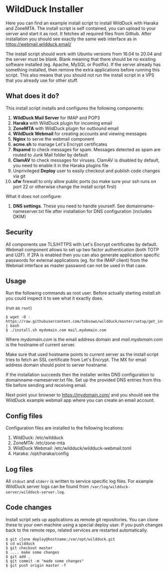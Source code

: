 # WildDuck Installer

Here you can find an example install script to install WildDuck with Haraka and ZoneMTA. The install script is self contained, you can upload to your server and start it as root. It fetches all required files from Github. After installation you should see exactly the same web interface as in https://webmail.wildduck.email/

The install script should work with Ubuntu versions from 16.04 to 20.04 and the server must be blank. Blank meaning that there should be no existing software installed (eg. Apache, MySQL or Postfix). If the server already has something installed, then remove the extra applications before running this script. This also means that you should not run the install script in a VPS that you already use for other stuff.

## What does it do?

This install script installs and configures the following components:

1.  **WildDuck Mail Server** for IMAP and POP3
2.  **Haraka** with WildDuck plugin for incoming email
3.  **ZoneMTA** with WildDuck plugin for outbound email
4.  **WildDuck Webmail** for creating accounts and viewing messages
5.  **Nginx** to serve the webmail component
6.  **acme.sh** to manage Let's Encrypt certificates
7.  **Rspamd** to check messages for spam. Messages detected as spam are routed to Junk Mail folder by default
8.  **ClamAV** to check messages for viruses. ClamAV is disabled by default, you need to enable it in the Haraka plugins file
9.  Unprivileged **Deploy** user to easily checkout and publish code changes via git
10. **ufw** firewall to only allow public ports (so make sure your ssh runs on port 22 or otherwise change the install script first)

What it does not configure:

1.  **DNS settings**. These you need to handle yourself. See domainname-nameserver.txt file after installation for DNS configuration (includes DKIM)

## Security

All components use TLS/HTTPS with Let's Encrypt certificates by default. Webmail component allows to set up two factor authentication (both TOTP and U2F). If 2FA is enabled then you can also generate application specific passwords for external applications (eg. for the IMAP client) from the Webmail interface as master password can not be used in that case.

## Usage

Run the following commands as root user. Before actually starting _install.sh_ you could inspect it to see what it exactly does.

(run as `root`)

    $ wget -O - https://raw.githubusercontent.com/tobsowo/wildduck/master/setup/get_install.sh | bash
    $ ./install.sh mydomain.com mail.mydomain.com

Where _mydomain.com_ is the email address domain and _mail.mydomain.com_ is the hostname of current server.

Make sure that used hostname points to current server as the install script tries to fetch an SSL certificate from Let's Encrypt. The MX for email address domain should point to server hostname.

If the installation succeeds then the installer writes DNS configuration to domainname-nameserver.txt file. Set up the provided DNS entries from this file before sending and receiving email.

Next point your browser to https://mydomain.com/ and you should see the WildDuck example webmail app where you can create an email account.

## Config files

Configuration files are installed to the following locations:

1.  WildDuck: /etc/wildduck
2.  ZoneMTA: /etc/zone-mta
3.  WildDuck Webmail: /etc/wildduck/wildduck-webmail.toml
4.  Haraka: /opt/haraka/config

## Log files

All `stdout` and `stderr` is written to service specific log files. For example WildDuck server logs can be found from `/var/log/wildduck-server/wildduck-server.log`.

## Code changes

Install script sets up applications as remote git repositories. You can clone these to your own machine using a special deploy user. If you push changes back to the remote repo, related services are restarted automatically.

```
$ git clone deploy@hostname:/var/opt/wildduck.git
$ cd wildduck
$ git checkout master
$ .... make some changes
$ git add .
$ git commit -m "made some changes"
$ git push origin master -f
```
